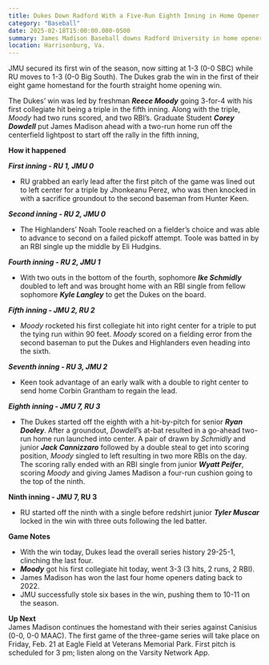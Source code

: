 ```yaml
---  
title: Dukes Down Radford With a Five-Run Eighth Inning in Home Opener, 7-3  
category: "Baseball"  
date: 2025-02-18T15:00:00.000-0500  
summary: James Madison Baseball downs Radford University in home opener with a five-run eighth inning at Eagle Field at Veterans Memorial Park Tuesday afternoon.  
location: Harrisonburg, Va.   
---  
```


JMU secured its first win of the season, now sitting at 1-3 (0-0 SBC) while RU moves to 1-3 (0-0 Big South). The Dukes grab the win in the first of their eight game homestand for the fourth straight home opening win. 

The Dukes’ win was led by freshman ***Reece Moody*** going 3-for-4 with his first collegiate hit being a triple in the fifth inning. Along with the triple, *Moody* had two runs scored, and two RBI’s. Graduate Student ***Corey Dowdell*** put James Madison ahead with a two-run home run off the centerfield lightpost to start off the rally in the fifth inning, 

**How it happened**

***First inning \- RU 1, JMU 0***

- RU grabbed an early lead after the first pitch of the game was lined out to left center for a triple by Jhonkeanu Perez, who was then knocked in with a sacrifice groundout to the second baseman from Hunter Keen. 

***Second inning \- RU 2, JMU 0***

- The Highlanders’ Noah Toole reached on a fielder’s choice and was able to advance to second on a failed pickoff attempt. Toole was batted in by an RBI single up the middle by Eli Hudgins. 

***Fourth inning \- RU 2, JMU 1***

- With two outs in the bottom of the fourth, sophomore ***Ike Schmidly*** doubled to left and was brought home with an RBI single from fellow sophomore ***Kyle Langley*** to get the Dukes on the board. 

***Fifth inning \- JMU 2, RU 2***

- *Moody* rocketed his first collegiate hit into right center for a triple to put the tying run within 90 feet. *Moody* scored on a fielding error from the second baseman to put the Dukes and Highlanders even heading into the sixth. 

***Seventh inning \- RU 3, JMU 2***

- Keen took advantage of an early walk with a double to right center to send home Corbin Grantham to regain the lead. 

***Eighth inning \- JMU 7, RU 3***

- The Dukes started off the eighth with a hit-by-pitch for senior ***Ryan Dooley***. After a groundout, *Dowdell*’s at-bat resulted in a go-ahead two-run home run launched into center. A pair of drawn by *Schmidly* and junior ***Jack Cannizzaro*** followed by a double steal to get into scoring position, *Moody* singled to left resulting in two more RBIs on the day. The scoring rally ended with an RBI single from junior ***Wyatt Peifer***, scoring *Moody* and giving James Madison a four-run cushion going to the top of the ninth. 

**Ninth inning \- JMU 7, RU 3**

- RU started off the ninth with a single before redshirt junior ***Tyler Muscar*** locked in the win with three outs following the led batter. 

**Game Notes**

* With the win today, Dukes lead the overall series history 29-25-1, clinching the last four.  
* ***Moody*** got his first collegiate hit today, went 3-3 (3 hits, 2 runs, 2 RBI).  
* James Madison has won the last four home openers dating back to 2022\.  
* JMU successfully stole six bases in the win, pushing them to 10-11 on the season. 

**Up Next**  
James Madison continues the homestand with their series against Canisius (0-0, 0-0 MAAC). The first game of the three-game series will take place on Friday, Feb. 21 at Eagle Field at Veterans Memorial Park. First pitch is scheduled for 3 pm; listen along on the Varsity Network App. 
